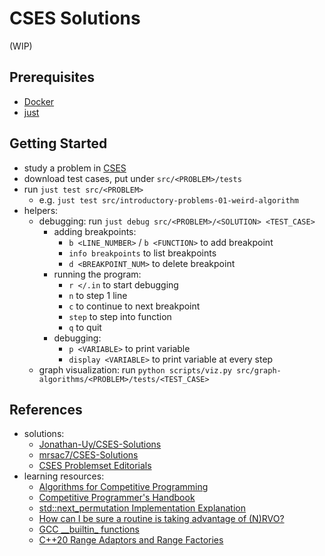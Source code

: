 # CSES Solutions

(WIP)

## Prerequisites

- [Docker](https://docs.docker.com/engine/install/)
- [just](https://github.com/casey/just)

## Getting Started

- study a problem in [CSES](https://cses.fi/problemset/)
- download test cases, put under `src/<PROBLEM>/tests`
- run `just test src/<PROBLEM>`
  - e.g. `just test src/introductory-problems-01-weird-algorithm`
- helpers:
  - debugging: run `just debug src/<PROBLEM>/<SOLUTION> <TEST_CASE>`
    - adding breakpoints:
      - `b <LINE_NUMBER>` / `b <FUNCTION>` to add breakpoint
      - `info breakpoints` to list breakpoints
      - `d <BREAKPOINT_NUM>` to delete breakpoint
    - running the program:
      - `r </.in` to start debugging
      - `n` to step 1 line
      - `c` to continue to next breakpoint
      - `step` to step into function
      - `q` to quit
    - debugging:
      - `p <VARIABLE>` to print variable
      - `display <VARIABLE>` to print variable at every step
  - graph visualization: run `python scripts/viz.py src/graph-algorithms/<PROBLEM>/tests/<TEST_CASE>`

## References

- solutions:
  - [Jonathan-Uy/CSES-Solutions](https://github.com/Jonathan-Uy/CSES-Solutions)
  - [mrsac7/CSES-Solutions](https://github.com/mrsac7/CSES-Solutions)
  - [CSES Problemset Editorials](https://codeforces.com/blog/entry/83343)
- learning resources:
  - [Algorithms for Competitive Programming](https://cp-algorithms.com/)
  - [Competitive Programmer's Handbook](https://cses.fi/book/book.pdf)
  - [std::next_permutation Implementation Explanation](https://stackoverflow.com/questions/11483060/stdnext-permutation-implementation-explanation)
  - [How can I be sure a routine is taking advantage of (N)RVO?](https://stackoverflow.com/questions/9621720/how-can-i-be-sure-a-routine-is-taking-advantage-of-nrvo)
  - [GCC \_\_builtin\_ functions](https://stackoverflow.com/questions/13517232/gcc-builtin-functions)
  - [C++20 Range Adaptors and Range Factories](https://brevzin.github.io/c++/2021/02/28/ranges-reference/)
